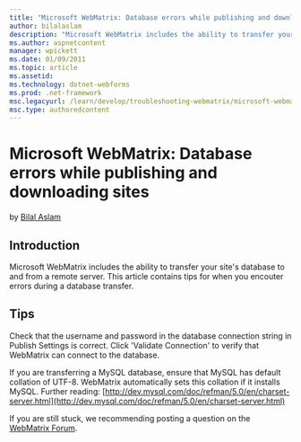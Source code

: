 ```yaml
---
title: "Microsoft WebMatrix: Database errors while publishing and downloading sites | Microsoft Docs"
author: bilalaslam
description: "Microsoft WebMatrix includes the ability to transfer your site's database to and from a remote server. This article contains tips for when you encouter error..."
ms.author: aspnetcontent
manager: wpickett
ms.date: 01/09/2011
ms.topic: article
ms.assetid: 
ms.technology: dotnet-webforms
ms.prod: .net-framework
msc.legacyurl: /learn/develop/troubleshooting-webmatrix/microsoft-webmatrix-database-errors-while-publishing-and-downloading-sites
msc.type: authoredcontent
---
```

Microsoft WebMatrix: Database errors while publishing and downloading sites
====================
by [Bilal Aslam](https://github.com/bilalaslam)

## Introduction

Microsoft WebMatrix includes the ability to transfer your site's database to and from a remote server. This article contains tips for when you encouter errors during a database transfer.

## Tips

Check that the username and password in the database connection string in Publish Settings is correct. Click 'Validate Connection' to verify that WebMatrix can connect to the database.

If you are transferring a MySQL database, ensure that MySQL has default collation of UTF-8. WebMatrix automatically sets this collation if it installs MySQL. Further reading: [http://dev.mysql.com/doc/refman/5.0/en/charset-server.html](http://dev.mysql.com/doc/refman/5.0/en/charset-server.html)

If you are still stuck, we recommending posting a question on the [WebMatrix Forum](https://forums.iis.net/1166.aspx).